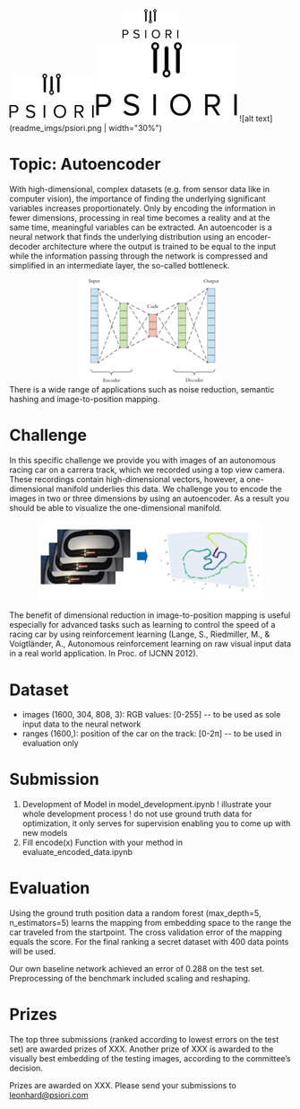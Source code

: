 <div style="text-align:center"><img style="width:100px" src="readme_imgs/psiori.png" /></div>

<img style="width:30%" src="readme_imgs/psiori.png" />

<img style="width:50%" src="readme_imgs/psiori.png" />
![alt text](readme_imgs/psiori.png | width="30%")

# Topic: Autoencoder

With high-dimensional, complex datasets (e.g. from sensor data like in computer vision), the importance of finding the underlying significant variables increases proportionately.
Only by encoding the information in fewer dimensions, processing in real time becomes a reality and at the same time, meaningful variables can be extracted.
An autoencoder is a neural network that finds the underlying distribution using an encoder-decoder architecture where the output is trained to be equal to the input while the information passing through the network is compressed and simplified in an intermediate layer, the so-called bottleneck.

<div style="text-align:center"><img style="width:50%" src="readme_imgs/autoencoder_architecture.png" /></div>
There is a wide range of applications such as noise reduction, semantic hashing and image-to-position mapping.


# Challenge

In this specific challenge we provide you with images of an autonomous racing car on a carrera track, which we recorded using a top view camera. These recordings contain high-dimensional vectors, however, a one-dimensional manifold underlies this data.
We challenge you to encode the images in two or three dimensions by using an autoencoder. As a result you should be able to visualize the one-dimensional manifold.

<div style="text-align:center"><img style="width:80%" src="readme_imgs/autoencoder_challenge.png" /></div>

The benefit of dimensional reduction in image-to-position mapping is useful especially for advanced tasks such as learning to control the speed of a racing car by using reinforcement learning (Lange, S., Riedmiller, M., & Voigtländer, A., Autonomous reinforcement learning on raw visual input data in a real world application. In Proc. of IJCNN 2012).

# Dataset 

- images (1600, 304, 808, 3): RGB values: [0-255] 
	-- to be used as sole input data to the neural network
- ranges (1600,): position of the car on the track: [0-2π] 
	-- to be used in evaluation only

# Submission

   1. Development of Model in model_development.ipynb
	! illustrate your whole development process
	! do not use ground truth data for optimization, it only serves for supervision enabling you to come up with new models
   2. Fill encode(x) Function with your method in evaluate_encoded_data.ipynb

# Evaluation

Using the ground truth position data a random forest (max_depth=5, n_estimators=5) learns the mapping from embedding space to the range the car traveled from the startpoint.
The cross validation error of the mapping equals the score. For the final ranking a secret dataset with 400 data points will be used.

Our own baseline network achieved an error of 0.288 on the test set. Preprocessing of the benchmark included scaling and reshaping.

# Prizes

The top three submissions (ranked according to lowest errors on the test set) are awarded prizes of XXX. Another prize of XXX is awarded to the visually best embedding of the testing images, according to the committee’s decision.

Prizes are awarded on XXX.
Please send your submissions to leonhard@psiori.com
